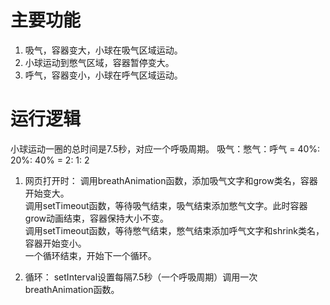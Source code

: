 # 主要功能
1. 吸气，容器变大，小球在吸气区域运动。
2. 小球运动到憋气区域，容器暂停变大。
3. 呼气，容器变小，小球在呼气区域运动。

# 运行逻辑
小球运动一圈的总时间是7.5秒，对应一个呼吸周期。
吸气：憋气：呼气 = 40%: 20%: 40% = 2: 1: 2

1. 网页打开时：
调用breathAnimation函数，添加吸气文字和grow类名，容器开始变大。  
  调用setTimeout函数，等待吸气结束，吸气结束添加憋气文字。此时容器grow动画结束，容器保持大小不变。  
    调用setTimeout函数，等待憋气结束，憋气结束添加呼气文字和shrink类名，容器开始变小。  
    一个循环结束，开始下一个循环。  

2. 循环：
setInterval设置每隔7.5秒（一个呼吸周期）调用一次breathAnimation函数。